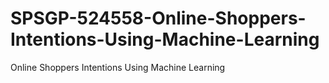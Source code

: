 # SPSGP-524558-Online-Shoppers-Intentions-Using-Machine-Learning
Online Shoppers Intentions Using Machine Learning
